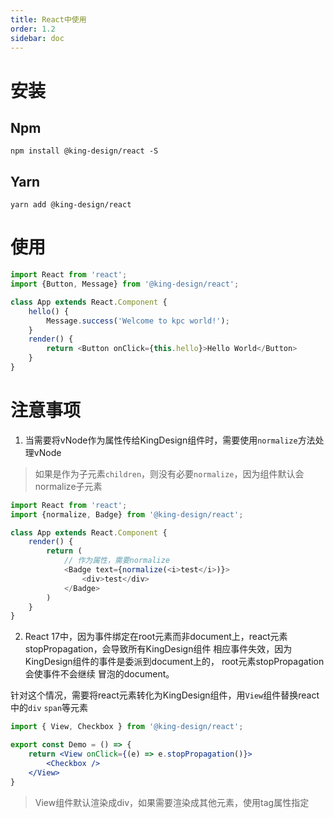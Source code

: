 ```yaml
---
title: React中使用
order: 1.2
sidebar: doc
---
```


# 安装

## Npm 

```shell
npm install @king-design/react -S
```

## Yarn

```shell
yarn add @king-design/react 
```

# 使用

```js
import React from 'react';
import {Button, Message} from '@king-design/react';

class App extends React.Component {
    hello() {
        Message.success('Welcome to kpc world!');
    }
    render() {
        return <Button onClick={this.hello}>Hello World</Button>
    }
}
```

# 注意事项

1. 当需要将vNode作为属性传给KingDesign组件时，需要使用`normalize`方法处理vNode

> 如果是作为子元素`children`，则没有必要`normalize`，因为组件默认会normalize子元素

```js
import React from 'react';
import {normalize, Badge} from '@king-design/react';

class App extends React.Component {
    render() {
        return (
            // 作为属性，需要normalize
            <Badge text={normalize(<i>test</i>)}>
                <div>test</div>
            </Badge>
        )
    }
}
```

2. React 17中，因为事件绑定在root元素而非document上，react元素stopPropagation，会导致所有KingDesign组件
相应事件失效，因为KingDesign组件的事件是委派到document上的， root元素stopPropagation会使事件不会继续
冒泡的document。

针对这个情况，需要将react元素转化为KingDesign组件，用`View`组件替换react中的`div` `span`等元素

```jsx
import { View, Checkbox } from '@king-design/react';

export const Demo = () => {
    return <View onClick={(e) => e.stopPropagation()}>
        <Checkbox />
    </View>
}
```

> View组件默认渲染成div，如果需要渲染成其他元素，使用tag属性指定
